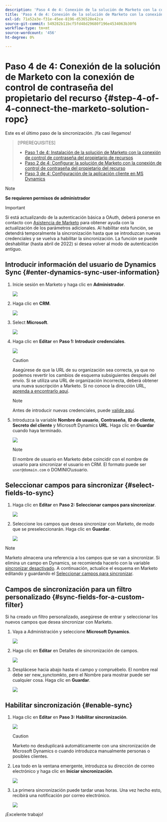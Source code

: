 ```yaml
---
description: 'Paso 4 de 4: Conexión de la solución de Marketo con la conexión de control de contraseña del propietario de los recursos - Marketo Docs - Documentación del producto'
title: 'Paso 4 de 4: Conexión de la solución de Marketo con la conexión de control de contraseña del propietario del recurso'
exl-id: 71a52a3e-f31e-45ee-8196-d536528e42ca
source-git-commit: 549282b11bcf5fd48d29680f196e4534063b30f6
workflow-type: tm+mt
source-wordcount: '456'
ht-degree: 0%

---
```


# Paso 4 de 4: Conexión de la solución de Marketo con la conexión de control de contraseña del propietario del recurso {#step-4-of-4-connect-the-marketo-solution-ropc}

Este es el último paso de la sincronización. ¡Ya casi llegamos!

>[!PREREQUISITES]
>
>* [Paso 1 de 4: Instalación de la solución de Marketo con la conexión de control de contraseña del propietario de recursos](/help/marketo/product-docs/crm-sync/microsoft-dynamics-sync/sync-setup/microsoft-dynamics-365-with-ropc-connection/step-1-of-4-install.md)
>* [Paso 2 de 4: Configurar la solución de Marketo con la conexión de control de contraseña del propietario del recurso](/help/marketo/product-docs/crm-sync/microsoft-dynamics-sync/sync-setup/microsoft-dynamics-365-with-ropc-connection/step-2-of-4-set-up.md)
>* [Paso 3 de 4: Configuración de la aplicación cliente en MS Dynamics](/help/marketo/product-docs/crm-sync/microsoft-dynamics-sync/sync-setup/microsoft-dynamics-365-with-ropc-connection/step-3-of-4-set-up.md)


>[!NOTE]
>
>**Se requieren permisos de administrador**

>[!IMPORTANT]
>
>Si está actualizando de la autenticación básica a OAuth, deberá ponerse en contacto con [Asistencia de Marketo](https://nation.marketo.com/t5/support/ct-p/Support) para obtener ayuda con la actualización de los parámetros adicionales. Al habilitar esta función, se detendrá temporalmente la sincronización hasta que se introduzcan nuevas credenciales y se vuelva a habilitar la sincronización. La función se puede deshabilitar (hasta abril de 2022) si desea volver al modo de autenticación antiguo.

## Introducir información del usuario de Dynamics Sync {#enter-dynamics-sync-user-information}

1. Inicie sesión en Marketo y haga clic en **Administrador**.

   ![](assets/login-admin.png)

1. Haga clic en **CRM**.

   ![](assets/image2015-3-16-9-3a47-3a34.png)

1. Select **Microsoft**.

   ![](assets/image2015-3-16-9-3a50-3a6.png)

1. Haga clic en **Editar** en **Paso 1: Introducir credenciales**.

   ![](assets/image2015-3-16-9-3a48-3a43.png)

   >[!CAUTION]
   >
   >Asegúrese de que la URL de su organización sea correcta, ya que no podemos revertir los cambios de esquema subsiguientes después del envío. Si se utiliza una URL de organización incorrecta, deberá obtener una nueva suscripción a Marketo. Si no conoce la dirección URL, [aprenda a encontrarlo aquí](/help/marketo/product-docs/crm-sync/microsoft-dynamics-sync/sync-setup/view-the-organization-service-url.md).

   >[!NOTE]
   >
   >Antes de introducir nuevas credenciales, puede [valide aquí](/help/marketo/product-docs/crm-sync/microsoft-dynamics-sync/sync-setup/validate-microsoft-dynamics-sync.md).

1. Introduzca la variable **Nombre de usuario**, **Contraseña**, **ID de cliente**, **Secreto del cliente** y Microsoft Dynamics **URL**. Haga clic en **Guardar** cuando haya terminado.

   ![](assets/step-4-of-4-connect-the-marketo-solution-ropc-5.png)

   >[!NOTE]
   >
   >El nombre de usuario en Marketo debe coincidir con el nombre de usuario para sincronizar el usuario en CRM. El formato puede ser `user@domain.com` o DOMINIO\usuario.

## Seleccionar campos para sincronizar {#select-fields-to-sync}

1. Haga clic en **Editar** en **Paso 2: Seleccionar campos para sincronizar**.

   ![](assets/image2015-3-16-9-3a51-3a28.png)

1. Seleccione los campos que desea sincronizar con Marketo, de modo que se preseleccionarán. Haga clic en **Guardar**.

   ![](assets/image2016-8-25-15-3a6-3a11.png)

>[!NOTE]
>
>Marketo almacena una referencia a los campos que se van a sincronizar. Si elimina un campo en Dynamics, se recomienda hacerlo con la variable [sincronizar desactivado](/help/marketo/product-docs/crm-sync/salesforce-sync/enable-disable-the-salesforce-sync.md). A continuación, actualice el esquema en Marketo editando y guardando el [Seleccionar campos para sincronizar](/help/marketo/product-docs/crm-sync/microsoft-dynamics-sync/microsoft-dynamics-sync-details/microsoft-dynamics-sync-field-sync/editing-fields-to-sync-before-deleting-them-in-dynamics.md).

## Campos de sincronización para un filtro personalizado {#sync-fields-for-a-custom-filter}

Si ha creado un filtro personalizado, asegúrese de entrar y seleccionar los nuevos campos que desea sincronizar con Marketo.

1. Vaya a Administración y seleccione **Microsoft Dynamics**.

   ![](assets/image2015-10-9-9-3a50-3a9.png)

1. Haga clic en **Editar** en Detalles de sincronización de campos.

   ![](assets/image2015-10-9-9-3a52-3a23.png)

1. Desplácese hacia abajo hasta el campo y compruébelo. El nombre real debe ser new_synctomkto, pero el Nombre para mostrar puede ser cualquier cosa. Haga clic en **Guardar**.

   ![](assets/image2016-8-25-15-3a7-3a35.png)

## Habilitar sincronización {#enable-sync}

1. Haga clic en **Editar** en **Paso 3: Habilitar sincronización**.

   ![](assets/image2015-3-16-9-3a52-3a2.png)

   >[!CAUTION]
   >
   >Marketo no desduplicará automáticamente con una sincronización de Microsoft Dynamics o cuando introduzca manualmente personas o posibles clientes.

1. Lea todo en la ventana emergente, introduzca su dirección de correo electrónico y haga clic en **Iniciar sincronización**.

   ![](assets/image2015-3-16-9-3a55-3a10.png)

1. La primera sincronización puede tardar unas horas. Una vez hecho esto, recibirá una notificación por correo electrónico.

   ![](assets/image2015-3-16-9-3a59-3a51.png)

¡Excelente trabajo!
